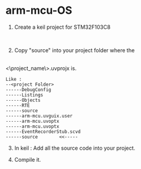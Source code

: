 # arm-mcu-OS

1. Create a keil project for STM32F103C8
<br>

2. Copy "source" into your project folder where the 
<br>
<\project_name\>.uvprojx is.

    Like :
    --<project Folder>
    ------DebugConfig
    ------Listings
    ------Objects
    ------RTE
    ------source
    ------arm-mcu.uvguix.user
    ------arm-mcu.uvoptx
    ------arm-mcu.uvoptx
    ------EventRecorderStub.scvd
    ------source        <<-----

3. In keil : Add all the source code into your project.

4. Compile it.
